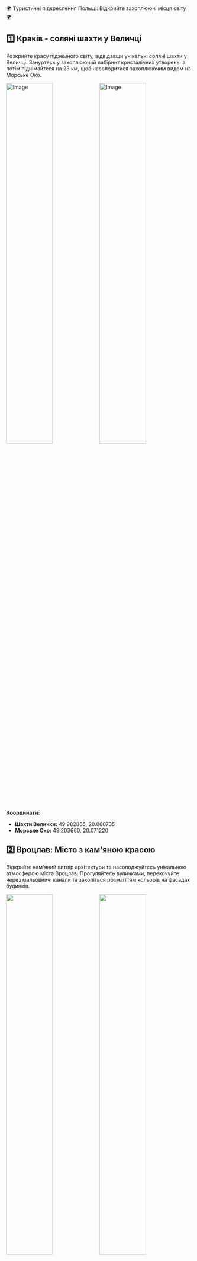 🌍 Туристичні підкреслення Польщі: Відкрийте захоплюючі місця світу 🌍

## 1️⃣ Краків - соляні шахти у Величці
Розкрийте красу підземного світу, відвідавши унікальні соляні шахти у Величці. Зануртесь у захоплюючий лабіринт кристалічних утворень, а потім піднімайтеся на 23 км, щоб насолодитися захоплюючим видом на Морське Око.

<img src="https://www.polscha.travel/images/uk-UA/co_zobaczyc/unesco/Wieliczka.Kopalnia.jpg" alt="Image" width="50%"><img src="https://podorozhuy.com.ua/wp-content/uploads/2018/09/morskie-oko.jpg" alt="Image" width="50%">

**Координати:**
- **Шахти Велички:** 49.982865, 20.060735
- **Морське Око:** 49.203660, 20.071220

## 2️⃣ Вроцлав: Місто з кам'яною красою
Відкрийте кам'яний витвір архітектури та насолоджуйтесь унікальною атмосферою міста Вроцлав. Прогуляйтесь вуличками, перекочуйте через мальовничі канали та захопіться розмаїттям кольорів на фасадах будинків.

<img src="https://continentestate.com/wp-content/uploads/2017/06/Wroc%C5%82aw.jpg" width="50%"><img src="https://www.poland.travel/images/ru-RU/Miasta/wroclaw_panorama_zima_1170.jpg" width="50%">

**Координати:** 51.110296, 17.031576

## 3️⃣ Клодзько: Середньовічна краса
Зануртесь у магічну атмосферу середньовічного містечка Клодзько. Відвідайте вулички, де кам'яні будинки заслуговують на увагу, та роздивіться Клодзьку фортецю, що зберегла свою величність протягом століть.

<img src="https://zaparatemprzezswiat.pl/wp-content/uploads/2016/05/IMG_4240-752x440.jpg" width="50%"><img src="https://mynaszlaku.pl/wp-content/uploads/2021/11/twierdza-klodzko-0028.jpg" width="50%">

**Координати:** 50.431844, 16.653165

## 4️⃣ Замок Гродно: Пік природної краси
Запрошуємо вас до вражаючого Замку Гродно, який розташований на вершині пагорба. Засмагайте у його величі, насолоджуйтесь панорамними краєвидами та створюйте чудові фото.

<img src="https://realt.by/uploads/pics/20210421_090352_01.jpg" width="50%"><img src="https://media.grodno.in/source/photos/2021/04/30/1047514875.jpg" width="50%">

**Координати:** 52.083340, 16.202079

## 5️⃣ Свідниця: Кам'яна витонченість
Відвідайте Свідницю та захопіться красою Церкви Святого Вавила. Високі вежі та складні орнаменти прикрасять ваші фото та залишать враження назавжди.

<img src="https://upload.wikimedia.org/wikipedia/commons/e/e5/Swidnica-stare-miasto-2.jpg" width="50%"><img src="https://ukrainaincognita.com/wp-content/uploads/2021/05/svydnytsia_kost2.jpg" width="50%">

**Координати:** 50.484212, 16.498927

✨ Відправляйтесь у подорож, де культура, історія та природа зливаються, створюючи незабутні спогади! ✨
